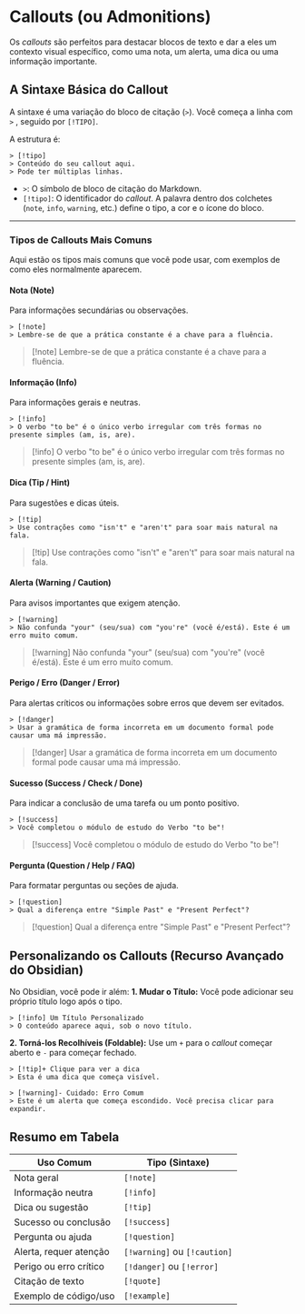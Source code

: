 # Callouts (ou Admonitions)

Os _callouts_ são perfeitos para destacar blocos de texto e dar a eles um contexto visual específico, como uma nota, um alerta, uma dica ou uma informação importante.
## A Sintaxe Básica do Callout

A sintaxe é uma variação do bloco de citação (`>`). Você começa a linha com `>` , seguido por `[!TIPO]`.

A estrutura é:

```
> [!tipo]
> Conteúdo do seu callout aqui.
> Pode ter múltiplas linhas.
```

- `>`: O símbolo de bloco de citação do Markdown.
- `[!tipo]`: O identificador do _callout_. A palavra dentro dos colchetes (`note`, `info`, `warning`, etc.) define o tipo, a cor e o ícone do bloco.    

---
### Tipos de Callouts Mais Comuns

Aqui estão os tipos mais comuns que você pode usar, com exemplos de como eles normalmente aparecem.
#### Nota (Note)
Para informações secundárias ou observações.

```
> [!note]
> Lembre-se de que a prática constante é a chave para a fluência.
```

> [!note] Lembre-se de que a prática constante é a chave para a fluência.

#### Informação (Info)
Para informações gerais e neutras.

```
> [!info]
> O verbo "to be" é o único verbo irregular com três formas no presente simples (am, is, are).
```

> [!info] O verbo "to be" é o único verbo irregular com três formas no presente simples (am, is, are).

#### Dica (Tip / Hint)
Para sugestões e dicas úteis.

```
> [!tip]
> Use contrações como "isn't" e "aren't" para soar mais natural na fala.
```

> [!tip] Use contrações como "isn't" e "aren't" para soar mais natural na fala.

#### Alerta (Warning / Caution)
Para avisos importantes que exigem atenção.

```
> [!warning]
> Não confunda "your" (seu/sua) com "you're" (você é/está). Este é um erro muito comum.
```

> [!warning] Não confunda "your" (seu/sua) com "you're" (você é/está). Este é um erro muito comum.

#### Perigo / Erro (Danger / Error)
Para alertas críticos ou informações sobre erros que devem ser evitados.

```
> [!danger]
> Usar a gramática de forma incorreta em um documento formal pode causar uma má impressão.
```

> [!danger] Usar a gramática de forma incorreta em um documento formal pode causar uma má impressão.

#### Sucesso (Success / Check / Done)
Para indicar a conclusão de uma tarefa ou um ponto positivo.

```
> [!success]
> Você completou o módulo de estudo do Verbo "to be"!
```

> [!success] Você completou o módulo de estudo do Verbo "to be"!

#### Pergunta (Question / Help / FAQ)
Para formatar perguntas ou seções de ajuda.

```
> [!question]
> Qual a diferença entre "Simple Past" e "Present Perfect"?
```

> [!question] Qual a diferença entre "Simple Past" e "Present Perfect"?

## Personalizando os Callouts (Recurso Avançado do Obsidian)

No Obsidian, você pode ir além:
**1. Mudar o Título:** Você pode adicionar seu próprio título logo após o tipo.

```
> [!info] Um Título Personalizado
> O conteúdo aparece aqui, sob o novo título.
```

**2. Torná-los Recolhíveis (Foldable):** Use um `+` para o _callout_ começar aberto e `-` para começar fechado.

```
> [!tip]+ Clique para ver a dica
> Esta é uma dica que começa visível.

> [!warning]- Cuidado: Erro Comum
> Este é um alerta que começa escondido. Você precisa clicar para expandir.
```
## Resumo em Tabela

| Uso Comum              | Tipo (Sintaxe)               |
| ---------------------- | ---------------------------- |
| Nota geral             | `[!note]`                    |
| Informação neutra      | `[!info]`                    |
| Dica ou sugestão       | `[!tip]`                     |
| Sucesso ou conclusão   | `[!success]`                 |
| Pergunta ou ajuda      | `[!question]`                |
| Alerta, requer atenção | `[!warning]` ou `[!caution]` |
| Perigo ou erro crítico | `[!danger]` ou `[!error]`    |
| Citação de texto       | `[!quote]`                   |
| Exemplo de código/uso  | `[!example]`                 |
